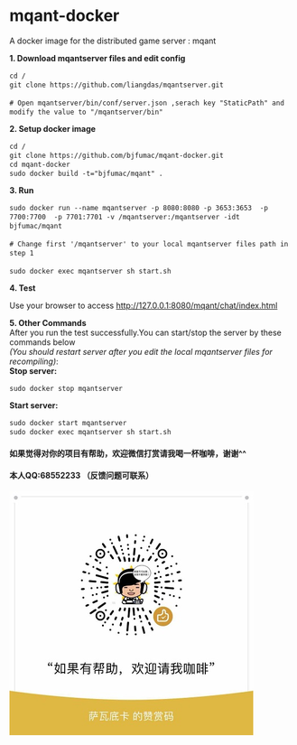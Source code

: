 # mqant-docker
A docker image for the distributed game server : mqant

**1. Download mqantserver files and edit config**
```
cd /
git clone https://github.com/liangdas/mqantserver.git

# Open mqantserver/bin/conf/server.json ,serach key "StaticPath" and modify the value to "/mqantserver/bin"
```

**2. Setup docker image**
```
cd /
git clone https://github.com/bjfumac/mqant-docker.git
cd mqant-docker
sudo docker build -t="bjfumac/mqant" .
```

**3. Run**
```
sudo docker run --name mqantserver -p 8080:8080 -p 3653:3653  -p 7700:7700  -p 7701:7701 -v /mqantserver:/mqantserver -idt bjfumac/mqant  

# Change first '/mqantserver' to your local mqantserver files path in step 1

sudo docker exec mqantserver sh start.sh  
```
**4. Test**

Use your browser to access http://127.0.0.1:8080/mqant/chat/index.html

**5. Other Commands**  
After you run the test successfully.You can start/stop the server by these commands below  
*(You should restart server after you edit the local mqantserver files for recompiling)*:  
**Stop server:**  
```
sudo docker stop mqantserver  
```
**Start server:**  
```
sudo docker start mqantserver  
sudo docker exec mqantserver sh start.sh
```
#### 如果觉得对你的项目有帮助，欢迎微信打赏请我喝一杯咖啡，谢谢^^
#### 本人QQ:68552233 （反馈问题可联系）
![avatar](https://github.com/bjfumac/Asset/raw/master/images/wx_ma.jpg)
